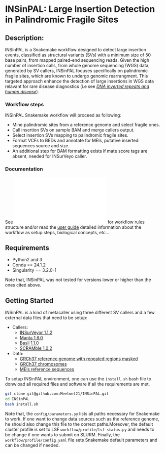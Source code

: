 
# INSinPAL: Large Insertion Detection in Palindromic Fragile Sites

## Description:

INSinPAL is a Snakemake workflow designed to detect large insertion events, classified as structural variants (SVs) with a minimum size of 50 base pairs, from mapped paired-end sequencing reads. Given the high number of insertion calls, from whole genome sequencing (WGS) data, generated by SV callers, INSinPAL focuses specifically on palindromic fragile sites, which are known to undergo genomic rearrangment. This targeted approach enhance the detection of large insertions in WGS data relavant for rare disease diagnostics (i.e see [*DNA inverted repeats and human disease*](https://www.imrpress.com/journal/FBL/3/4/10.2741/A284)).


### Workflow steps

INSinPAL Snakemake workflow will proceed as following:
 - Mine palindromic sites from a reference genome and select fragile ones.
 - Call insertion SVs on sample BAM and merge callers output.
 - Select insertion SVs mapping to palindromic fragile sites.
 - Format VCFs to BEDs and annotate for MEIs, putative inserted sequences source and size.
 - An additional step for BAM formatting exists if mate score tags are absent, needed for INSurVeyo caller.

### Documentation

See ![DAG of jobs](./doc/dag.pdf) for workflow rules structure and/or read the [user guide](./doc/user_guide.md) detailed information about the workflow as setup steps, biological concepts, etc...
 

## Requirements

* Python2 and 3
* Conda == 24.1.2
* Singularity == 3.2.0-1

Note that, INSinPAL was not tested for versions lower or higher than the ones cited above.

## Getting Started

INSinPAL is a kind of metacaller using three different SV callers and a few external data files that need to be setup:

* Callers:
  * [INSurVeyor 1.1.2](https://github.com/kensung-lab/INSurVeyor)
  * [Manta 1.6.0](https://github.com/Illumina/manta)
  * [Basil 1.1.0](https://github.com/seqan/anise_basil)
  * [SCRAMble 1.0.2](https://github.com/GeneDx/scramble)
* Data:
  * [GRCh37 reference genome with repeated regions masked](https://hgdownload.soe.ucsc.edu/goldenPath/hg19/bigZips/hg19.fa.masked.gz)
  * [GRCh37 chromosomes](https://hgdownload.soe.ucsc.edu/goldenPath/hg19/bigZips/chromFaMasked.tar.gz)
  * [MEIs reference sequences](resources/data/MEI_consensus_seqs_SCRAMble_plus_MOBSTER.fa)

To setup INSinPAL environment, one can use the `install.sh` bash file to donwload all required files and software if all the requirements are met.
```bash
git clone git@github.com:Meetmet21/INSinPAL.git
cd INSinPAL
bash install.sh
```
Note that, the `config/parameters.py` lists all paths necessary for Snakemake to work. If one want to change data sources 
such as the reference genome, he should also change this file to the correct paths.Moreover, the default cluster profile 
is set to LSF `workflow/profile/lsf-status.py` and needs to be change if one wants to submit on SLURM. Finally, the 
`workflow/profile/config.yaml` file sets Snakemake default parameters and can be changed if needed.




